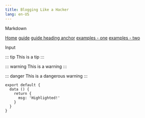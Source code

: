```yaml
---
title: Blogging Like a Hacker
lang: en-US
---
```


Markdown

[Home](/) <!-- Sends the user to the root README.md -->
[guide](/guide/) <!-- Sends the user to index.html of directory foo -->
[guide heading anchor](/guide/#heading) <!-- Anchors user to a heading in the foo README file -->
[examples - one](/examples/markdown.html) <!-- You can append .html -->
[examples - two](/examples/markdown.md) <!-- Or you can append .md -->


Input

::: tip
This is a tip
:::

::: warning
This is a warning
:::

::: danger
This is a dangerous warning
:::

``` js{4}
export default {
  data () {
    return {
      msg: 'Highlighted!'
    }
  }
}
```